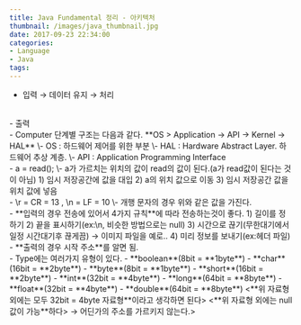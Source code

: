```yaml
---
title: Java Fundamental 정리 - 아키텍처
thumbnail: /images/java_thumbnail.jpg
date: 2017-09-23 22:34:00
categories:
- Language
- Java
tags:
---
```

- 입력 → 데이터 유지 → 처리
<br>
- 출력
<br>
- Computer 단계별 구조는 다음과 같다.  
 **OS > Application → API → Kernel → HAL**  
 \- OS : 하드웨어 제어를 위한 부분  
 \- HAL : Hardware Abstract Layer. 하드웨어 추상 계층.  
 \- API : Application Programming Interface  
<br>
- a = read();  
 \- a가 가르치는 위치의 값이 read의 값이 된다.(a가 read값이 된다는 것이 아님)  
 1) 임시 저장공간에 값을 대입  
 2) a의 위치 값으로 이동  
 3) 임시 저장공간 값을 위치 값에 넣음
<br>
- \r = CR = 13 , \n = LF = 10  
 \- 개행 문자의 경우 위와 같은 값을 가진다.
<br>
- **입력의 경우 전송에 있어서 4가지 규칙**에 따라 전송하는것이 좋다.  
1) 길이를 정하기  
2) 끝을 표시하기(ex:\n, 비슷한 방법으로는 null)  
3) 시간으로 끊기(무한대기에서 일정 시간대기후 끊게끔) → 이미지 파일을 예로..  
4) 미리 정보를 보내기(ex:헤더 파일)
<br>
- **출력의 경우 시작 주소**를 알면 됨.
<br>
- Type에는 여러가지 유형이 있다.
 - **boolean**(8bit = **1byte**)
 - **char**(16bit = **2byte**)
 - **byte**(8bit = **1byte**)
 - **short**(16bit = **2byte**)
 - **int**(32bit = **4byte**)
 - **long**(64bit = **8byte**)
 - **float**(32bit = **4byte**)
 - **double**(64bit = **8byte**)  
 <**위 자료형 외에는 모두 32bit = 4byte 자료형**이라고 생각하면 된다>  
 <**위 자료형 외에는 null값이 가능**하다> → 어딘가의 주소를 가르키지 않는다.>
